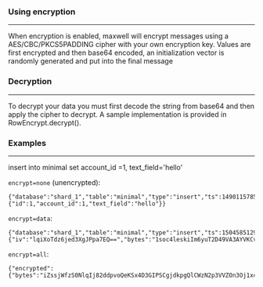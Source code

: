 ### Using encryption
***
When encryption is enabled, maxwell will encrypt messages using a AES/CBC/PKCS5PADDING cipher with your own encryption key.
Values are first encrypted and then base64 encoded, an initialization vector is randomly generated and put into the final message

### Decryption
***
To decrypt your data you must first decode the string from base64 and then apply the cipher to decrypt. A sample implementation is provided in RowEncrypt.decrypt().

### Examples
***

insert into minimal set account_id =1, text_field='hello'

`encrypt=none` (unencrypted):

```
{"database":"shard_1","table":"minimal","type":"insert","ts":1490115785,"xid":153,"commit":true,"data":{"id":1,"account_id":1,"text_field":"hello"}}
```

`encrypt=data`:

```
{"database":"shard_1","table":"minimal","type":"insert","ts":1504585129,"xid":161,"commit":true,"encrypted":{"iv":"lqiXoTdz6jed3XgJPpa7EQ==","bytes":"1soc4leskiIm6yuT2D49VA3AYVKCvN+0wh+8d1iwSZETK7N2pG4HDbqnVpJUUCOaKjpcPlP7Sc7Z3SPhGD5JeA=="}}
```

`encrypt=all`:

```
{"encrypted":{"bytes":"iZssjWfzS0NlqIj82ddpvoQeKSx4D3GIPSCgjdkpgQlCWzN2p3VVZOn3Oj1x4w+a6dVhoFmllWxBK6aAkdVK9t6Vt1+um6lWwSeXNQIL/RbknW5Q8I9emm5bC1Dd1LftBuX/1Uw0wjbsq8Qt3HErvmmiIMe2S27EIWshvBnmw9MibryjLD0brvIbFFxwDuSQuVA4OFyV9TN32N/ZXiBwIA==","iv":"XXs6AePsXJWAAIrKyLlR0g=="}}
```
